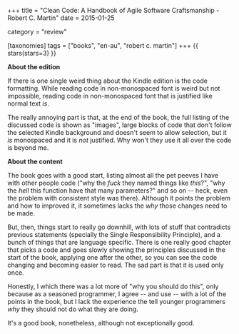 +++
title = "Clean Code: A Handbook of Agile Software Craftsmanship - Robert C. Martin"
date = 2015-01-25

category = "review"

[taxonomies]
tags = ["books", "en-au", "robert c. martin"]
+++
{{ stars(stars=3) }}

<b>About the edition</b>

If there is one single weird thing about the Kindle edition is the code formatting. While reading code in non-monospaced font is weird but not impossible, reading code in non-monospaced font that is justified like normal text <em>is</em>.

The really annoying part is that, at the end of the book, the full listing of the discussed code is shown as "images", large blocks of code that don't follow the selected Kindle background and doesn't seem to allow selection, but it <em>is</em> monospaced and it is <em>not</em> justified. Why won't they use it all over the code is beyond me.

<b>About the content</b>

The book goes with a good start, listing almost all the pet peeves I have with other people code ("why the <em>fuck</em> they named things like <em>this</em>?", "why the <em>hell</em> this function have that many parameters?" and so on -- heck, even the problem with consistent style was there). Although it points the problem and how to improved it, it sometimes lacks the <em>why</em> those changes need to be made.

But, then, things start to really go downhill, with lots of stuff that contradicts previous statements (specially the Single Responsibility Principle), and a bunch of things that are language specific. There is one really good chapter that picks a code and goes slowly showing the principles discussed in the start of the book, applying one after the other, so you can see the code changing and becoming easier to read. The sad part is that it is used only once.

Honestly, I which there was a lot more of "why you should do this", only because as a seasoned programmer, I agree -- and use -- with a lot of the points in the book, but I lack the experience the tell younger programmers <em>why</em> they should not do what they are doing.

It's a good book, nonetheless, although not exceptionally good.